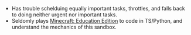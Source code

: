 <!--
**ApolloZhu/ApolloZhu** is a ✨ _special_ ✨ repository because its `README.md` (this file) appears on your GitHub profile.

Here are some ideas to get you started:

- 🔭 I’m currently working on ...
- 🌱 I’m currently learning ...
- 👯 I’m looking to collaborate on ...
- 🤔 I’m looking for help with ...
- 💬 Ask me about ...
- 📫 How to reach me: ...
- 😄 Pronouns: ...
- ⚡ Fun fact: ...
-->

- Has trouble schelduing equally important tasks, throttles, and falls back to doing neither urgent nor important tasks.
- Seldomly plays [Minecraft: Education Edition](https://education.minecraft.net/) to code in TS/Python, and understand the mechanics of this sandbox.
